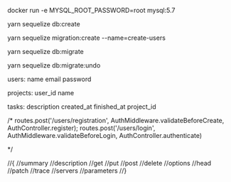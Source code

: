 docker run -e MYSQL_ROOT_PASSWORD=root mysql:5.7



yarn sequelize db:create

yarn sequelize migration:create --name=create-users

yarn sequelize db:migrate

yarn sequelize db:migrate:undo

users:
    name
    email
    password

projects:
    user_id
    name

tasks:
    description
    created_at
    finished_at
    project_id































 


/*
        routes.post('/users/registration', AuthMiddleware.validateBeforeCreate, AuthController.register);
        routes.post('/users/login', AuthMiddleware.validateBeforeLogin, AuthController.authenticate)
  

         
  */      



//{
    //summary
    //description
    //get
    //put
    //post
    //delete
    //options
    //head
    //patch
    //trace
    //servers
    //parameters
//}